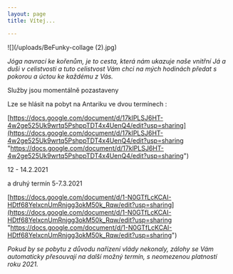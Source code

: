 ```yaml
---
layout: page
title: Vítej...

---
```

![](/uploads/BeFunky-collage (2).jpg)

_Jóga navrací ke kořenům, je to cesta, která nám ukazuje naše vnitřní Já a duši v celistvosti a tuto celistvost Vám chci na mých hodinách předat s pokorou a úctou ke každému z Vás._

Služby jsou momentálně pozastaveny

Lze se hlásit na pobyt na Antariku ve dvou termínech :

[https://docs.google.com/document/d/17klPLSJ6HT-4w2ge525Uk9wrtq5PshppTDT4x4UenQ4/edit?usp=sharing](https://docs.google.com/document/d/17klPLSJ6HT-4w2ge525Uk9wrtq5PshppTDT4x4UenQ4/edit?usp=sharing "https://docs.google.com/document/d/17klPLSJ6HT-4w2ge525Uk9wrtq5PshppTDT4x4UenQ4/edit?usp=sharing")

12 - 14.2.2021

a druhý termín 5-7.3.2021

[https://docs.google.com/document/d/1-N0GTfLcKCAI-HDtf68YelxcnUmRnjgg3okM50k_Rqw/edit?usp=sharing](https://docs.google.com/document/d/1-N0GTfLcKCAI-HDtf68YelxcnUmRnjgg3okM50k_Rqw/edit?usp=sharing "https://docs.google.com/document/d/1-N0GTfLcKCAI-HDtf68YelxcnUmRnjgg3okM50k_Rqw/edit?usp=sharing")

_Pokud by se pobytu z důvodu nařízení vlády nekonaly, zálohy se Vám automaticky přesouvají na další možný termín, s neomezenou platností roku 2021._